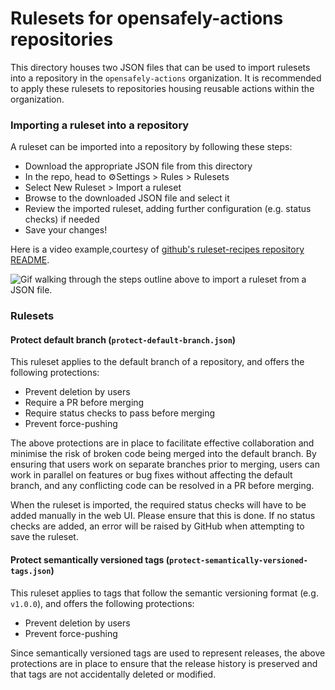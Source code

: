 # Rulesets for opensafely-actions repositories

This directory houses two JSON files that can be used to import rulesets into
a repository in the `opensafely-actions` organization.
It is recommended to apply these rulesets to repositories housing reusable actions
within the organization.

### Importing a ruleset into a repository
A ruleset can be imported into a repository by following these steps:
 - Download the appropriate JSON file from this directory
 - In the repo, head to ⚙️Settings > Rules > Rulesets
 - Select New Ruleset > Import a ruleset
 - Browse to the downloaded JSON file and select it
 - Review the imported ruleset, adding further configuration (e.g. status checks) if needed
 - Save your changes!

Here is a video example,courtesy of
[github's ruleset-recipes repository README](https://github.com/github/ruleset-recipes/blob/main/README.md).

![Gif walking through the steps outline above to import a ruleset from a JSON file.](https://github.com/github/release-assets/assets/7575792/8806fa8c-b874-4a4e-97ef-4f8c238f4d29)


### Rulesets

#### Protect default branch (`protect-default-branch.json`)
This ruleset applies to the default branch of a repository, and offers the following protections:
- Prevent deletion by users
- Require a PR before merging
- Require status checks to pass before merging
- Prevent force-pushing

The above protections are in place to facilitate effective collaboration and minimise the risk of
broken code being merged into the default branch.
By ensuring that users work on separate branches prior to merging, users can work in parallel on
features or bug fixes without affecting the default branch, and any conflicting code can be
resolved in a PR before merging.

When the ruleset is imported, the required status checks will have to be added manually in the web UI.
Please ensure that this is done. If no status checks are added, an error will be raised by GitHub when
attempting to save the ruleset.

#### Protect semantically versioned tags (`protect-semantically-versioned-tags.json`)
This ruleset applies to tags that follow the semantic versioning format (e.g. `v1.0.0`),
and offers the following protections:
- Prevent deletion by users
- Prevent force-pushing

Since semantically versioned tags are used to represent releases, the above protections are in place to
ensure that the release history is preserved and that tags are not accidentally deleted or modified.